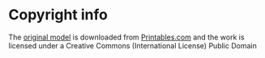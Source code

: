 # Copyright info

The [original model](<Geekworm X1001 RPi 5 Case - Top.stl>) is
downloaded from
[Printables.com](https://www.printables.com/model/1005333-raspberry-pi-5-case)
and the work is licensed under a Creative Commons (International
License) Public Domain
